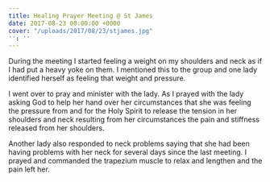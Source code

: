 ```yaml
---
title: Healing Prayer Meeting @ St James
date: 2017-08-23 00:00:00 +0000
cover: "/uploads/2017/08/23/stjames.jpg"
'': ''
---
```



During the meeting I started feeling a weight on my shoulders and neck as if I had put a heavy yoke on them. I mentioned this to the group and one lady identified herself as feeling that weight and pressure.

I went over to pray and minister with the lady. As I prayed with the lady asking God to help her hand over her circumstances that she was feeling the pressure from and for the Holy Spirit to release the tension in her shoulders and neck resulting from her circumstances the pain and stiffness released from her shoulders.

Another lady also responded to neck problems saying that she had been having problems with her neck for several days since the last meeting. I prayed and commanded the trapezium muscle to relax and lengthen and the pain left her.